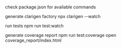 check package.json for available commands

generate clarigen factory
npx clarigen --watch

run tests
npm run test:watch

generate coverage report
npm run test:coverage
open coverage_report/index.html
